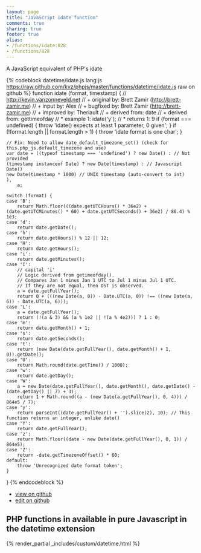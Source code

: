 ```yaml
---
layout: page
title: "JavaScript idate function"
comments: true
sharing: true
footer: true
alias:
- /functions/idate:828
- /functions/828
---
```

<!-- Generated by Rakefile:build -->
A JavaScript equivalent of PHP's idate

{% codeblock datetime/idate.js lang:js https://raw.github.com/kvz/phpjs/master/functions/datetime/idate.js raw on github %}
function idate (format, timestamp) {
    // http://kevin.vanzonneveld.net
    // +   original by: Brett Zamir (http://brett-zamir.me)
    // +      input by: Alex
    // +   bugfixed by: Brett Zamir (http://brett-zamir.me)
    // +   improved by: Theriault
    // +  derived from: date
    // +  derived from: gettimeofday
    // *     example 1: idate('y');
    // *     returns 1: 9
    if (format === undefined) {
        throw 'idate() expects at least 1 parameter, 0 given';
    }
    if (!format.length || format.length > 1) {
        throw 'idate format is one char';
    }

    // Fix: Need to allow date_default_timezone_set() (check for this.php_js.default_timezone and use)
    var date = ((typeof timestamp === 'undefined') ? new Date() : // Not provided
    (timestamp instanceof Date) ? new Date(timestamp) : // Javascript Date()
    new Date(timestamp * 1000) // UNIX timestamp (auto-convert to int)
    ),
        a;

    switch (format) {
    case 'B':
        return Math.floor(((date.getUTCHours() * 36e2) + (date.getUTCMinutes() * 60) + date.getUTCSeconds() + 36e2) / 86.4) % 1e3;
    case 'd':
        return date.getDate();
    case 'h':
        return date.getHours() % 12 || 12;
    case 'H':
        return date.getHours();
    case 'i':
        return date.getMinutes();
    case 'I':
        // capital 'i'
        // Logic derived from getimeofday().
        // Compares Jan 1 minus Jan 1 UTC to Jul 1 minus Jul 1 UTC.
        // If they are not equal, then DST is observed.
        a = date.getFullYear();
        return 0 + (((new Date(a, 0)) - Date.UTC(a, 0)) !== ((new Date(a, 6)) - Date.UTC(a, 6)));
    case 'L':
        a = date.getFullYear();
        return (!(a & 3) && (a % 1e2 || !(a % 4e2))) ? 1 : 0;
    case 'm':
        return date.getMonth() + 1;
    case 's':
        return date.getSeconds();
    case 't':
        return (new Date(date.getFullYear(), date.getMonth() + 1, 0)).getDate();
    case 'U':
        return Math.round(date.getTime() / 1000);
    case 'w':
        return date.getDay();
    case 'W':
        a = new Date(date.getFullYear(), date.getMonth(), date.getDate() - (date.getDay() || 7) + 3);
        return 1 + Math.round((a - (new Date(a.getFullYear(), 0, 4))) / 864e5 / 7);
    case 'y':
        return parseInt((date.getFullYear() + '').slice(2), 10); // This function returns an integer, unlike date()
    case 'Y':
        return date.getFullYear();
    case 'z':
        return Math.floor((date - new Date(date.getFullYear(), 0, 1)) / 864e5);
    case 'Z':
        return -date.getTimezoneOffset() * 60;
    default:
        throw 'Unrecognized date format token';
    }
}
{% endcodeblock %}

 - [view on github](https://github.com/kvz/phpjs/blob/master/functions/datetime/idate.js)
 - [edit on github](https://github.com/kvz/phpjs/edit/master/functions/datetime/idate.js)

## PHP functions in available in pure Javascript in the datetime extension
{% render_partial _includes/custom/datetime.html %}
